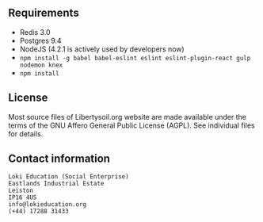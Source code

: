 ## Requirements

* Redis 3.0
* Postgres 9.4
* NodeJS (4.2.1 is actively used by developers now)
* `npm install -g babel babel-eslint eslint eslint-plugin-react gulp nodemon knex`
* `npm install`

## License

Most source files of Libertysoil.org website are made available under the terms of the GNU Affero General Public License
(AGPL).  See individual files for details.

## Contact information

    Loki Education (Social Enterprise)
    Eastlands Industrial Estate
    Leiston
    IP16 4US
    info@lokieducation.org 
    (+44) 17288 31433
